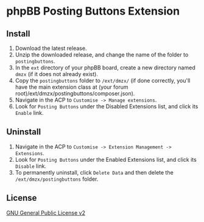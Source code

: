 # phpBB Posting Buttons Extension

## Install

1. Download the latest release.
2. Unzip the downloaded release, and change the name of the folder to `postingbuttons`.
3. In the `ext` directory of your phpBB board, create a new directory named `dmzx` (if it does not already exist).
4. Copy the `postingbuttons` folder to `/ext/dmzx/` (if done correctly, you'll have the main extension class at (your forum root)/ext/dmzx/postingbuttons/composer.json).
5. Navigate in the ACP to `Customise -> Manage extensions`.
6. Look for `Posting Buttons` under the Disabled Extensions list, and click its `Enable` link.

## Uninstall

1. Navigate in the ACP to `Customise -> Extension Management -> Extensions`.
2. Look for `Posting Buttons` under the Enabled Extensions list, and click its `Disable` link.
3. To permanently uninstall, click `Delete Data` and then delete the `/ext/dmzx/postingbuttons` folder.

## License
[GNU General Public License v2](http://opensource.org/licenses/GPL-2.0)
 